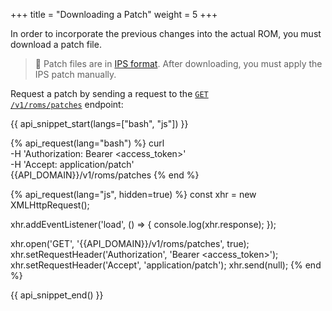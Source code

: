 +++
title = "Downloading a Patch"
weight = 5
+++

In order to incorporate the previous changes into the actual ROM, you must download a patch file.

> 📄 Patch files are in <a href="http://fileformats.archiveteam.org/wiki/IPS_(binary_patch_format)" target="_blank">IPS format</a>. After downloading, you must apply the IPS patch manually.

Request a patch by sending a request to the <code>[GET /v1/roms/patches](@/endpoints/rom_patches.md#get-rom-patches)</code> endpoint:

{{ api_snippet_start(langs=["bash", "js"]) }}

{% api_request(lang="bash") %}
curl \
    -H 'Authorization: Bearer <access_token>' \
    -H 'Accept: application/patch' \
    {{API_DOMAIN}}/v1/roms/patches
{% end %}

{% api_request(lang="js", hidden=true) %}
const xhr = new XMLHttpRequest();

xhr.addEventListener('load', () => {
    console.log(xhr.response);
});

xhr.open('GET', '{{API_DOMAIN}}/v1/roms/patches', true);
xhr.setRequestHeader('Authorization', 'Bearer <access_token>');
xhr.setRequestHeader('Accept', 'application/patch');
xhr.send(null);
{% end %}

{{ api_snippet_end() }}

